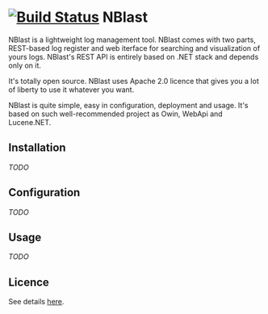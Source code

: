 [![Build Status](https://travis-ci.org/vba/NBlast.svg?branch=master)](https://travis-ci.org/vba/NBlast)
NBlast
======

NBlast is a lightweight log management tool. NBlast comes with two parts, REST-based log register and web iterface for searching and visualization of yours logs. NBlast's REST API is entirely based on .NET stack and depends only on it. 

It's totally open source. NBlast uses Apache 2.0 licence that gives you a lot of liberty to use it whatever you want.

NBlast is quite simple, easy in configuration, deployment and usage. It's based on such well-recommended project as Owin, WebApi and Lucene.NET.

Installation
-------
*TODO*

Configuration
--------
*TODO*

Usage
--------

*TODO*

Licence
------
See details [here](https://raw.githubusercontent.com/vba/NBlast/master/LICENSE).

